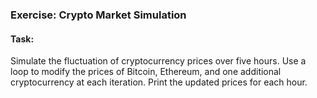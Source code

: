 ### **Exercise: Crypto Market Simulation**

#### **Task:**  
Simulate the fluctuation of cryptocurrency prices over five hours. Use a loop to modify the prices of Bitcoin, Ethereum, and one additional cryptocurrency at each iteration. Print the updated prices for each hour.
